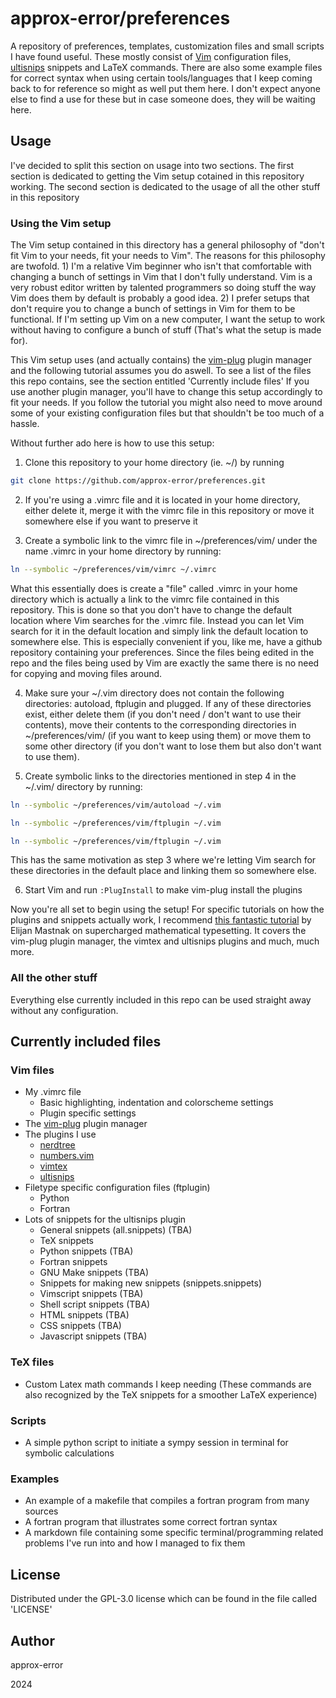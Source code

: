 # approx-error/preferences

A repository of preferences, templates, customization files and small scripts I have found useful. 
These mostly consist of [Vim](https://www.vim.org/) configuration files, [ultisnips](https://github.com/SirVer/ultisnips) snippets and LaTeX commands.
There are also some example files for correct syntax when using certain tools/languages that I keep coming back to for reference so might as well put them here.
I don't expect anyone else to find a use for these but in case someone does, they will be waiting here.

## Usage

I've decided to split this section on usage into two sections. The first section is dedicated to getting the Vim setup cotained in this repository working. 
The second section is dedicated to the usage of all the other stuff in this repository

### Using the Vim setup

The Vim setup contained in this directory has a general philosophy of "don't fit Vim to your needs, fit your needs to Vim". The reasons for this philosophy are twofold. 1) I'm a relative Vim beginner
who isn't that comfortable with changing a bunch of settings in Vim that I don't fully understand. Vim is a very robust editor written by talented programmers so doing stuff the way Vim does them by default is 
probably a good idea. 2) I prefer setups that don't require you to change a bunch of settings in Vim for them to be functional. If I'm setting up Vim on a new computer, I want the setup to work without having to
configure a bunch of stuff (That's what the setup is made for).

This Vim setup uses (and actually contains) the [vim-plug](https://github.com/junegunn/vim-plug) plugin manager and the following tutorial assumes you do aswell.
To see a list of the files this repo contains, see the section entitled 'Currently include files'
If you use another plugin manager, you'll have to change this setup accordingly to fit your needs. If you follow the tutorial you might also
need to move around some of your existing configuration files but that shouldn't be too much of a hassle.

Without further ado here is how to use this setup:

1. Clone this repository to your home directory (ie. ~/) by running

```sh
git clone https://github.com/approx-error/preferences.git
```

2. If you're using a .vimrc file and it is located in your home directory, either delete it, merge it with the vimrc file in this repository or move it somewhere else if you want to preserve it

3. Create a symbolic link to the vimrc file in ~/preferences/vim/ under the name .vimrc in your home directory by running:

```sh
ln --symbolic ~/preferences/vim/vimrc ~/.vimrc
```

What this essentially does is create a "file" called .vimrc in your home directory which is actually a link to the vimrc file contained in this repository. This is done so that you don't have to change the
default location where Vim searches for the .vimrc file. Instead you can let Vim search for it in the default location and simply link the default location to somewhere else. This is especially convenient
if you, like me, have a github repository containing your preferences. Since the files being edited in the repo and the files being used by Vim are exactly the same there is no need for copying and
moving files around.

4. Make sure your ~/.vim directory does not contain the following directories: autoload, ftplugin and plugged. If any of these directories exist,
either delete them (if you don't need / don't want to use their contents), move their contents to the corresponding directories in ~/preferences/vim/ (if you want to keep using them)
or move them to some other directory (if you don't want to lose them but also don't want to use them).

5. Create symbolic links to the directories mentioned in step 4 in the ~/.vim/ directory by running:

```sh
ln --symbolic ~/preferences/vim/autoload ~/.vim
```

```sh
ln --symbolic ~/preferences/vim/ftplugin ~/.vim
```

```sh
ln --symbolic ~/preferences/vim/ftplugin ~/.vim
```

This has the same motivation as step 3 where we're letting Vim search for these directories in the default place and linking them so somewhere else.

6. Start Vim and run `:PlugInstall` to make vim-plug install the plugins

Now you're all set to begin using the setup! For specific tutorials on how the plugins and snippets actually work, I recommend [this fantastic tutorial](https://ejmastnak.com/tutorials/vim-latex/intro/) 
by Elijan Mastnak on supercharged mathematical typesetting. It covers the vim-plug plugin manager, the vimtex and ultisnips plugins and much, much more.

### All the other stuff

Everything else currently included in this repo can be used straight away without any configuration.

## Currently included files

### Vim files

- My .vimrc file
	- Basic highlighting, indentation and colorscheme settings 
	- Plugin specific settings
- The [vim-plug](https://github.com/junegunn/vim-plug) plugin manager
- The plugins I use
    - [nerdtree](https://github.com/preservim/nerdtree)
    - [numbers.vim](https://github.com/myusuf3/numbers.vim)
    - [vimtex](https://github.com/lervag/vimtex)
    - [ultisnips](https://github.com/SirVer/ultisnips)
- Filetype specific configuration files (ftplugin)
	- Python
	- Fortran
- Lots of snippets for the ultisnips plugin
	- General snippets (all.snippets) (TBA)
    - TeX snippets
    - Python snippets (TBA)
    - Fortran snippets
    - GNU Make snippets (TBA)
	- Snippets for making new snippets (snippets.snippets)
	- Vimscript snippets (TBA)
    - Shell script snippets (TBA)
    - HTML snippets (TBA)
    - CSS snippets (TBA)
    - Javascript snippets (TBA)

### TeX files

- Custom Latex math commands I keep needing (These commands are also recognized by the TeX snippets for a smoother LaTeX experience)

### Scripts

- A simple python script to initiate a sympy session in terminal for symbolic calculations

### Examples

- An example of a makefile that compiles a fortran program from many sources
- A fortran program that illustrates some correct fortran syntax
- A markdown file containing some specific terminal/programming related problems I've run into and how I managed to fix them

## License

Distributed under the GPL-3.0 license which can be found in the file called 'LICENSE'

## Author

approx-error

2024

